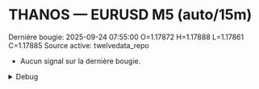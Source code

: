 # THANOS — EURUSD M5 (auto/15m)
Dernière bougie: 2025-09-24 07:55:00  O=1.17872  H=1.17888  L=1.17861  C=1.17885
Source active: twelvedata_repo

- Aucun signal sur la dernière bougie.

<details><summary>Debug</summary>

- TD_API_KEY manquant.

</details>